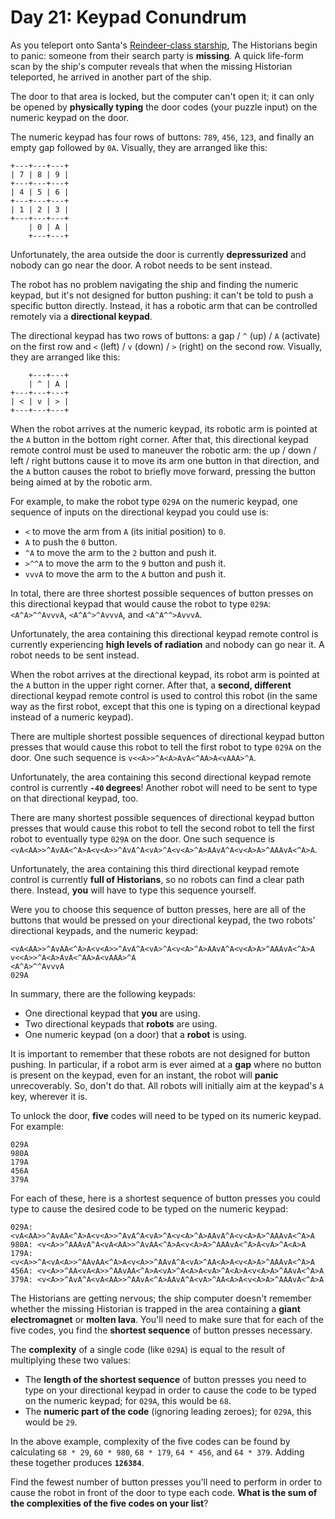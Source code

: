 # Day 21: Keypad Conundrum

As you teleport onto Santa's [Reindeer-class starship](https://adventofcode.com/2019/day/25), The Historians begin to 
panic: someone from their search party is **missing**. A quick life-form scan by the ship's computer reveals that when 
the missing Historian teleported, he arrived in another part of the ship.

The door to that area is locked, but the computer can't open it; it can only be opened by **physically typing** the door 
codes (your puzzle input) on the numeric keypad on the door.

The numeric keypad has four rows of buttons: `789`, `456`, `123`, and finally an empty gap followed by `0A`. Visually, 
they are arranged like this:
```
+---+---+---+
| 7 | 8 | 9 |
+---+---+---+
| 4 | 5 | 6 |
+---+---+---+
| 1 | 2 | 3 |
+---+---+---+
    | 0 | A |
    +---+---+
```
Unfortunately, the area outside the door is currently **depressurized** and nobody can go near the door. A robot needs 
to be sent instead.

The robot has no problem navigating the ship and finding the numeric keypad, but it's not designed for button pushing: 
it can't be told to push a specific button directly. Instead, it has a robotic arm that can be controlled remotely via a 
**directional keypad**.

The directional keypad has two rows of buttons: a gap / `^` (up) / `A` (activate) on the first row and `<` (left) / `v` 
(down) / `>` (right) on the second row. Visually, they are arranged like this:
```
    +---+---+
    | ^ | A |
+---+---+---+
| < | v | > |
+---+---+---+
```
When the robot arrives at the numeric keypad, its robotic arm is pointed at the `A` button in the bottom right corner. 
After that, this directional keypad remote control must be used to maneuver the robotic arm: the up / down / left / 
right buttons cause it to move its arm one button in that direction, and the `A` button causes the robot to briefly move 
forward, pressing the button being aimed at by the robotic arm.

For example, to make the robot type `029A` on the numeric keypad, one sequence of inputs on the directional keypad you 
could use is:
* `<` to move the arm from `A` (its initial position) to `0`.
* `A` to push the `0` button.
* `^A` to move the arm to the `2` button and push it.
* `>^^A` to move the arm to the `9` button and push it.
* `vvvA` to move the arm to the `A` button and push it.

In total, there are three shortest possible sequences of button presses on this directional keypad that would cause the 
robot to type `029A`: `<A^A>^^AvvvA`, `<A^A^>^AvvvA`, and `<A^A^^>AvvvA`.

Unfortunately, the area containing this directional keypad remote control is currently experiencing **high levels of 
radiation** and nobody can go near it. A robot needs to be sent instead.

When the robot arrives at the directional keypad, its robot arm is pointed at the `A` button in the upper right corner. 
After that, a **second, different** directional keypad remote control is used to control this robot (in the same way as 
the first robot, except that this one is typing on a directional keypad instead of a numeric keypad).

There are multiple shortest possible sequences of directional keypad button presses that would cause this robot to tell 
the first robot to type `029A` on the door. One such sequence is `v<<A>>^A<A>AvA<^AA>A<vAAA>^A`.

Unfortunately, the area containing this second directional keypad remote control is currently **`-40` degrees**! Another 
robot will need to be sent to type on that directional keypad, too.

There are many shortest possible sequences of directional keypad button presses that would cause this robot to tell the 
second robot to tell the first robot to eventually type `029A` on the door. One such sequence is 
`<vA<AA>>^AvAA<^A>A<v<A>>^AvA^A<vA>^A<v<A>^A>AAvA^A<v<A>A>^AAAvA<^A>A`.

Unfortunately, the area containing this third directional keypad remote control is currently **full of Historians**, so 
no robots can find a clear path there. Instead, **you** will have to type this sequence yourself.

Were you to choose this sequence of button presses, here are all of the buttons that would be pressed on your 
directional keypad, the two robots' directional keypads, and the numeric keypad:
```
<vA<AA>>^AvAA<^A>A<v<A>>^AvA^A<vA>^A<v<A>^A>AAvA^A<v<A>A>^AAAvA<^A>A
v<<A>>^A<A>AvA<^AA>A<vAAA>^A
<A^A>^^AvvvA
029A
```
In summary, there are the following keypads:
* One directional keypad that **you** are using.
* Two directional keypads that **robots** are using.
* One numeric keypad (on a door) that a **robot** is using.

It is important to remember that these robots are not designed for button pushing. In particular, if a robot arm is ever 
aimed at a **gap** where no button is present on the keypad, even for an instant, the robot will **panic** unrecoverably. 
So, don't do that. All robots will initially aim at the keypad's `A` key, wherever it is.

To unlock the door, **five** codes will need to be typed on its numeric keypad. For example:
```
029A
980A
179A
456A
379A
```
For each of these, here is a shortest sequence of button presses you could type to cause the desired code to be typed on 
the numeric keypad:
```
029A: <vA<AA>>^AvAA<^A>A<v<A>>^AvA^A<vA>^A<v<A>^A>AAvA^A<v<A>A>^AAAvA<^A>A
980A: <v<A>>^AAAvA^A<vA<AA>>^AvAA<^A>A<v<A>A>^AAAvA<^A>A<vA>^A<A>A
179A: <v<A>>^A<vA<A>>^AAvAA<^A>A<v<A>>^AAvA^A<vA>^AA<A>A<v<A>A>^AAAvA<^A>A
456A: <v<A>>^AA<vA<A>>^AAvAA<^A>A<vA>^A<A>A<vA>^A<A>A<v<A>A>^AAvA<^A>A
379A: <v<A>>^AvA^A<vA<AA>>^AAvA<^A>AAvA^A<vA>^AA<A>A<v<A>A>^AAAvA<^A>A
```
The Historians are getting nervous; the ship computer doesn't remember whether the missing Historian is trapped in the 
area containing a **giant electromagnet** or **molten lava**. You'll need to make sure that for each of the five codes, 
you find the **shortest sequence** of button presses necessary.

The **complexity** of a single code (like `029A`) is equal to the result of multiplying these two values:
* The **length of the shortest sequence** of button presses you need to type on your directional keypad in order to 
cause the code to be typed on the numeric keypad; for `029A`, this would be `68`.
* The **numeric part of the code** (ignoring leading zeroes); for `029A`, this would be `29`.

In the above example, complexity of the five codes can be found by calculating `68 * 29`, `60 * 980`, `68 * 179`, 
`64 * 456`, and `64 * 379`. Adding these together produces **`126384`**.

Find the fewest number of button presses you'll need to perform in order to cause the robot in front of the door to type 
each code. **What is the sum of the complexities of the five codes on your list**?